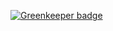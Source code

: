 
[![Greenkeeper badge](https://badges.greenkeeper.io/darkmantle/esim-tools.svg?token=a049606a4bbe1024e7b6888953f831ca02f69048a3d756d71ba2d58dbe1028ef&ts=1558090878823)](https://greenkeeper.io/)
